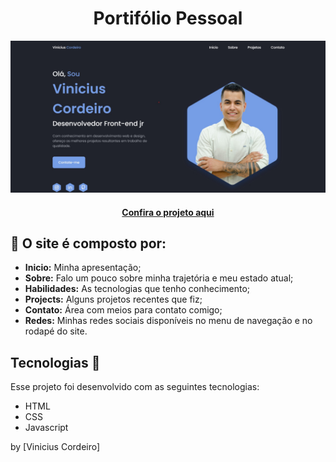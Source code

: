 <h1 align="center"> Portifólio Pessoal</h1>

<img src="assets/img/Portifolio.jpg" alt="Imagem do projeto finalizado">

<h4 align="center"><a href="">Confira o projeto aqui</a></h4>


## 🤯 O site é composto por:

- **Inicio:** Minha apresentação;
- **Sobre:** Falo um pouco sobre minha trajetória e meu estado atual;
- **Habilidades:** As tecnologias que tenho conhecimento;
- **Projects:** Alguns projetos recentes que fiz;
- **Contato:** Área com meios para contato comigo;
- **Redes:** Minhas redes sociais disponíveis no menu de navegação e no rodapé do site.

## Tecnologias 🚀 

Esse projeto foi desenvolvido com as seguintes tecnologias:

- HTML
- CSS
- Javascript

by [Vinicius Cordeiro]

